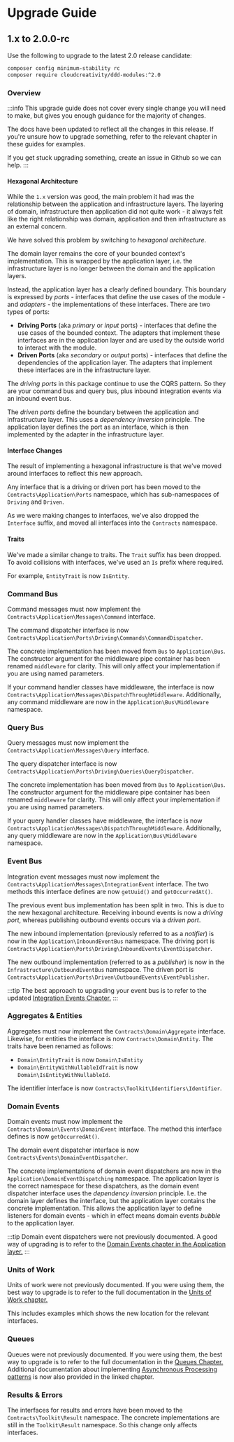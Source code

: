 # Upgrade Guide

## 1.x to 2.0.0-rc

Use the following to upgrade to the latest 2.0 release candidate:

```bash
composer config minimum-stability rc
composer require cloudcreativity/ddd-modules:^2.0
```

### Overview

:::info
This upgrade guide does not cover every single change you will need to make, but gives you enough guidance for the
majority of changes.

The docs have been updated to reflect all the changes in this release. If you're unsure how to upgrade something, refer
to the relevant chapter in these guides for examples.

If you get stuck upgrading something, create an issue in Github so we can help.
:::

#### Hexagonal Architecture

While the `1.x` version was good, the main problem it had was the relationship between the application and
infrastructure layers. The layering of domain, infrastructure then application did not quite work - it always felt like
the right relationship was domain, application and then infrastructure as an external concern.

We have solved this problem by switching to _hexagonal architecture_.

The domain layer remains the core of your bounded context's implementation. This is wrapped by the application layer,
i.e. the infrastructure layer is no longer between the domain and the application layers.

Instead, the application layer has a clearly defined boundary. This boundary is expressed by _ports_ - interfaces that
define the use cases of the module - and _adapters_ - the implementations of these interfaces. There are two types of
ports:

- **Driving Ports** (aka _primary_ or _input_ ports) - interfaces that define the use cases of the bounded context. The
  adapters that implement these interfaces are in the application layer and are used by the outside world to interact
  with the module.
- **Driven Ports** (aka _secondary_ or _output_ ports) - interfaces that define the dependencies of the application
  layer. The adapters that implement these interfaces are in the infrastructure layer.

The _driving ports_ in this package continue to use the CQRS pattern. So they are your command bus and query bus, plus
inbound integration events via an inbound event bus.

The _driven ports_ define the boundary between the application and infrastructure layer. This uses a _dependency
inversion_ principle. The application layer defines the port as an interface, which is then implemented by the adapter
in the infrastructure layer.

#### Interface Changes

The result of implementing a hexagonal infrastructure is that we've moved around interfaces to reflect this new
approach.

Any interface that is a driving or driven port has been moved to the `Contracts\Application\Ports` namespace, which has
sub-namespaces of `Driving` and `Driven`.

As we were making changes to interfaces, we've also dropped the `Interface` suffix, and moved all interfaces into
the `Contracts` namespace.

#### Traits

We've made a similar change to traits. The `Trait` suffix has been dropped. To avoid collisions with interfaces, we've
used an `Is` prefix where required.

For example, `EntityTrait` is now `IsEntity`.

### Command Bus

Command messages must now implement the `Contracts\Application\Messages\Command` interface.

The command dispatcher interface is now `Contracts\Application\Ports\Driving\Commands\CommandDispatcher`.

The concrete implementation has been moved from `Bus` to `Application\Bus`. The constructor argument for the middleware
pipe container has been renamed `middleware` for clarity. This will only affect your implementation if you are using
named parameters.

If your command handler classes have middleware, the interface is
now `Contracts\Application\Messages\DispatchThroughMiddleware`. Additionally, any command middleware are now in
the `Application\Bus\Middleware` namespace.

### Query Bus

Query messages must now implement the `Contracts\Application\Messages\Query` interface.

The query dispatcher interface is now `Contracts\Application\Ports\Driving\Queries\QueryDispatcher`.

The concrete implementation has been moved from `Bus` to `Application\Bus`. The constructor argument for the middleware
pipe container has been renamed `middleware` for clarity. This will only affect your implementation if you are using
named parameters.

If your query handler classes have middleware, the interface is
now `Contracts\Application\Messages\DispatchThroughMiddleware`. Additionally, any query middleware are now in
the `Application\Bus\Middleware` namespace.

### Event Bus

Integration event messages must now implement the `Contracts\Application\Messages\IntegrationEvent` interface. The two
methods this interface defines are now `getUuid()` and `getOccurredAt()`.

The previous event bus implementation has been split in two. This is due to the new hexagonal architecture. Receiving
inbound events is now a _driving port_, whereas publishing outbound events occurs via a _driven port_.

The new inbound implementation (previously referred to as a _notifier_) is now in the `Application\InboundEventBus`
namespace. The driving port is `Contracts\Application\Ports\Driving\InboundEvents\EventDispatcher`.

The new outbound implementation (referred to as a _publisher_) is now in the `Infrastructure\OutboundEventBus`
namespace. The driven port is `Contracts\Application\Ports\Driven\OutboundEvents\EventPublisher`.

:::tip
The best approach to upgrading your event bus is to refer to the
updated [Integration Events Chapter.](./application/integration-events)
:::

### Aggregates & Entities

Aggregates must now implement the `Contracts\Domain\Aggregate` interface. Likewise, for entities the interface is
now `Contracts\Domain\Entity`. The traits have been renamed as follows:

- `Domain\EntityTrait` is now `Domain\IsEntity`
- `Domain\EntityWithNullableIdTrait` is now `Domain\IsEntityWithNullableId`.

The identifier interface is now  `Contracts\Toolkit\Identifiers\Identifier`.

### Domain Events

Domain events must now implement the `Contracts\Domain\Events\DomainEvent` interface. The method this interface defines
is now `getOccurredAt()`.

The domain event dispatcher interface is now `Contracts\Events\DomainEventDispatcher`.

The concrete implementations of domain event dispatchers are now in the `Application\DomainEventDispatching` namespace.
The application layer is the correct namespace for these dispatchers, as the domain event dispatcher interface uses the
_dependency inversion_ principle. I.e. the domain layer defines the interface, but the application layer contains the
concrete implementation. This allows the application layer to define listeners for domain events - which in effect means
domain events _bubble_ to the application layer.

:::tip
Domain event dispatchers were not previously documented. A good way of upgrading is to refer to
the [Domain Events chapter in the Application layer.](./application/domain-events)
:::

### Units of Work

Units of work were not previously documented. If you were using them, the best way to upgrade is to refer to the full
documentation in the [Units of Work chapter.](./application/units-of-work)

This includes examples which shows the new location for the relevant interfaces.

### Queues

Queues were not previously documented. If you were using them, the best way to upgrade is to refer to the full
documentation in the [Queues Chapter.](./infrastructure/queues) Additional documentation about
implementing [Asynchronous Processing patterns](./application/asynchronous-processing) is now also provided in the
linked chapter.

### Results & Errors

The interfaces for results and errors have been moved to the `Contracts\Toolkit\Result` namespace. The concrete
implementations are still in the `Toolkit\Result` namespace. So this change only affects interfaces.